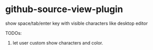 github-source-view-plugin
=========================

show space/tab/enter key with visible characters like desktop editor

TODOs:
1. let user custom show characters and color.

